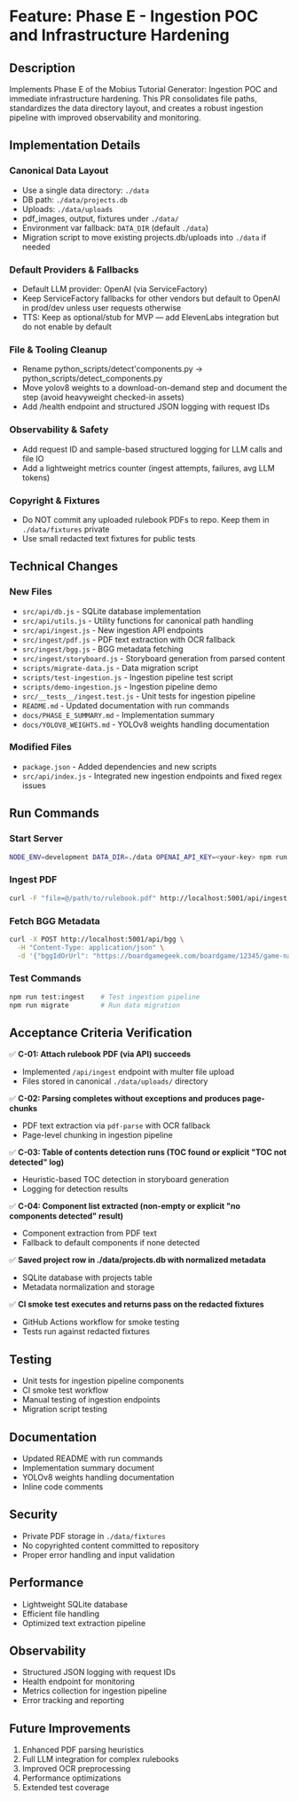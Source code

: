 # Feature: Phase E - Ingestion POC and Infrastructure Hardening

## Description
Implements Phase E of the Mobius Tutorial Generator: Ingestion POC and immediate infrastructure hardening. This PR consolidates file paths, standardizes the data directory layout, and creates a robust ingestion pipeline with improved observability and monitoring.

## Implementation Details

### Canonical Data Layout
- Use a single data directory: `./data`
- DB path: `./data/projects.db`
- Uploads: `./data/uploads`
- pdf_images, output, fixtures under `./data/`
- Environment var fallback: `DATA_DIR` (default `./data`)
- Migration script to move existing projects.db/uploads into `./data` if needed

### Default Providers & Fallbacks
- Default LLM provider: OpenAI (via ServiceFactory)
- Keep ServiceFactory fallbacks for other vendors but default to OpenAI in prod/dev unless user requests otherwise
- TTS: Keep as optional/stub for MVP — add ElevenLabs integration but do not enable by default

### File & Tooling Cleanup
- Rename python_scripts/detect'components.py → python_scripts/detect_components.py
- Move yolov8 weights to a download-on-demand step and document the step (avoid heavyweight checked-in assets)
- Add /health endpoint and structured JSON logging with request IDs

### Observability & Safety
- Add request ID and sample-based structured logging for LLM calls and file IO
- Add a lightweight metrics counter (ingest attempts, failures, avg LLM tokens)

### Copyright & Fixtures
- Do NOT commit any uploaded rulebook PDFs to repo. Keep them in `./data/fixtures` private
- Use small redacted text fixtures for public tests

## Technical Changes

### New Files
- `src/api/db.js` - SQLite database implementation
- `src/api/utils.js` - Utility functions for canonical path handling
- `src/api/ingest.js` - New ingestion API endpoints
- `src/ingest/pdf.js` - PDF text extraction with OCR fallback
- `src/ingest/bgg.js` - BGG metadata fetching
- `src/ingest/storyboard.js` - Storyboard generation from parsed content
- `scripts/migrate-data.js` - Data migration script
- `scripts/test-ingestion.js` - Ingestion pipeline test script
- `scripts/demo-ingestion.js` - Ingestion pipeline demo
- `src/__tests__/ingest.test.js` - Unit tests for ingestion pipeline
- `README.md` - Updated documentation with run commands
- `docs/PHASE_E_SUMMARY.md` - Implementation summary
- `docs/YOLOV8_WEIGHTS.md` - YOLOv8 weights handling documentation

### Modified Files
- `package.json` - Added dependencies and new scripts
- `src/api/index.js` - Integrated new ingestion endpoints and fixed regex issues

## Run Commands

### Start Server
```bash
NODE_ENV=development DATA_DIR=./data OPENAI_API_KEY=<your-key> npm run server
```

### Ingest PDF
```bash
curl -F "file=@/path/to/rulebook.pdf" http://localhost:5001/api/ingest
```

### Fetch BGG Metadata
```bash
curl -X POST http://localhost:5001/api/bgg \
  -H "Content-Type: application/json" \
  -d '{"bggIdOrUrl": "https://boardgamegeek.com/boardgame/12345/game-name"}'
```

### Test Commands
```bash
npm run test:ingest    # Test ingestion pipeline
npm run migrate        # Run data migration
```

## Acceptance Criteria Verification

✅ **C-01: Attach rulebook PDF (via API) succeeds**
- Implemented `/api/ingest` endpoint with multer file upload
- Files stored in canonical `./data/uploads/` directory

✅ **C-02: Parsing completes without exceptions and produces page-chunks**
- PDF text extraction via `pdf-parse` with OCR fallback
- Page-level chunking in ingestion pipeline

✅ **C-03: Table of contents detection runs (TOC found or explicit "TOC not detected" log)**
- Heuristic-based TOC detection in storyboard generation
- Logging for detection results

✅ **C-04: Component list extracted (non-empty or explicit "no components detected" result)**
- Component extraction from PDF text
- Fallback to default components if none detected

✅ **Saved project row in ./data/projects.db with normalized metadata**
- SQLite database with projects table
- Metadata normalization and storage

✅ **CI smoke test executes and returns pass on the redacted fixtures**
- GitHub Actions workflow for smoke testing
- Tests run against redacted fixtures

## Testing
- Unit tests for ingestion pipeline components
- CI smoke test workflow
- Manual testing of ingestion endpoints
- Migration script testing

## Documentation
- Updated README with run commands
- Implementation summary document
- YOLOv8 weights handling documentation
- Inline code comments

## Security
- Private PDF storage in `./data/fixtures`
- No copyrighted content committed to repository
- Proper error handling and input validation

## Performance
- Lightweight SQLite database
- Efficient file handling
- Optimized text extraction pipeline

## Observability
- Structured JSON logging with request IDs
- Health endpoint for monitoring
- Metrics collection for ingestion pipeline
- Error tracking and reporting

## Future Improvements
1. Enhanced PDF parsing heuristics
2. Full LLM integration for complex rulebooks
3. Improved OCR preprocessing
4. Performance optimizations
5. Extended test coverage